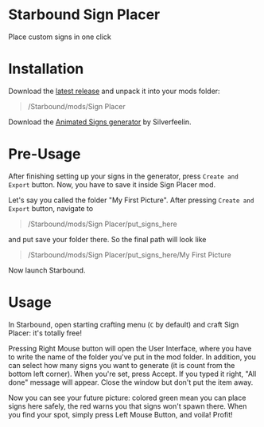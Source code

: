 
# Starbound Sign Placer
Place custom signs in one click

# Installation

Download the [latest release](https://github.com/KrashV/Sign-Placer/releases) and unpack it into your mods folder:
> /Starbound/mods/Sign Placer

Download the [Animated Signs generator](https://github.com/Silverfeelin/Starbound-AnimatedSigns) by Silverfeelin.

# Pre-Usage

After finishing setting up your signs in the generator, press `Create and Export` button. Now, you have to save it inside Sign Placer mod.

Let's say you called the folder "My First Picture". After pressing `Create and Export` button, navigate to
> /Starbound/mods/Sign Placer/put_signs_here

and put save your folder there. So the final path will look like
> /Starbound/mods/Sign Placer/put_signs_here/My First Picture

Now launch Starbound.

# Usage

In Starbound, open starting crafting menu (`C` by default) and craft Sign Placer: it's totally free!

Pressing Right Mouse button will open the User Interface, where you have to write the name of the folder you've put in the mod folder. In addition, you can select how many signs you want to generate (it is count from the bottom left corner).
When you're set, press Accept. If you typed it right, "All done" message will appear. Close the window but don't put the item away.

Now you can see your future picture: colored green mean you can place signs here safely, the red warns you that signs won't spawn there. When you find your spot, simply press Left Mouse Button, and voila! Profit!
